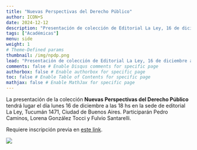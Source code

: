 ```yaml
---
title: "Nuevas Perspectivas del Derecho Público"
author: ICON•S
date: 2024-12-12
description: "Presentación de colección de Editorial La Ley, 16 de diciembre a las 18h"
tags: ["Académicas"]
menu: side 
weight: 1
# Theme-Defined params
thumbnail: /img/npdp.png
lead: "Presentación de colección de Editorial La Ley, 16 de diciembre a las 18h"
comments: false # Enable Disqus comments for specific page
authorbox: false # Enable authorbox for specific page
toc: false # Enable Table of Contents for specific page
mathjax: false # Enable MathJax for specific page
---
```


La presentación de la colección **Nuevas Perspectivas del Derecho Público** tendrá lugar el día lunes 16 de diciembre a las 18 hs en la sede de editorial La Ley, Tucumán 1471, Ciudad de Buenos Aires. Participarán Pedro Caminos, Lorena González Tocci y Fulvio Santarelli. 

<!--more-->

Requiere inscripción previa en [este link](https://forms.office.com/Pages/ResponsePage.aspx?id=ZLjMYhpqXUuOHDl97BqCWKJQljdJHthItDQk4HCgpaBUMElFT0FKS001TFZXQUlUQ0daNjA2RVFWMS4u&elqTrackId=27EBFB94540D89DEAD5023029DA17558&elqTrack=true). 

![](/img/npdp.png)